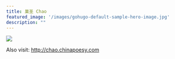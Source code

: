 ```yaml
---
title: 巢圣 Chao
featured_image: '/images/gohugo-default-sample-hero-image.jpg'
description: ""
---
```


![](http://www.chinapoesy.com/UploadFiles/Author/20200322_93151cd2-ab2d-4586-b605-458e19e2227a.jpg)

Also visit: http://chao.chinapoesy.com